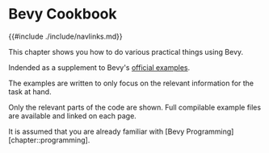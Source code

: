 # Bevy Cookbook

{{#include ./include/navlinks.md}}

This chapter shows you how to do various practical things using Bevy.

Indended as a supplement to Bevy's [official
examples](https://github.com/bevyengine/bevy/tree/latest/examples#examples).

The examples are written to only focus on the relevant information for the
task at hand.

Only the relevant parts of the code are shown. Full compilable example files
are available and linked on each page.

It is assumed that you are already familiar with
[Bevy Programming][chapter::programming].
